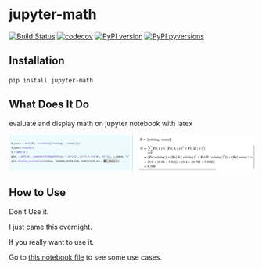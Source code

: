 # jupyter-math

[![Build Status](https://travis-ci.org/Madoshakalaka/jupyter-math.svg)](https://travis-ci.org/Madoshakalaka/jupyter-math)
[![codecov](https://codecov.io/gh/Madoshakalaka/jupyter-math/branch/master/graph/badge.svg)](https://codecov.io/gh/Madoshakalaka/jupyter-math)
[![PyPI version](https://badge.fury.io/py/jupyter-math.svg)](https://badge.fury.io/py/jupyter-math)
[![PyPI pyversions](https://img.shields.io/pypi/pyversions/jupyter-math.svg)](https://pypi.python.org/pypi/jupyter-math/)


## Installation

`pip install jupyter-math`

## What Does It Do

evaluate and display math on jupyter notebook with latex

![what-does-it-do](https://raw.githubusercontent.com/Madoshakalaka/jupyter-math/master/readme_assets/glorious.png)

## How to Use

Don't Use it.

I just came this overnight.

If you really want to use it.

Go to [this notebook file](./tests/interactive_test.ipynb) to see some use cases.

<!--

add some help here 

```python

```

-->

